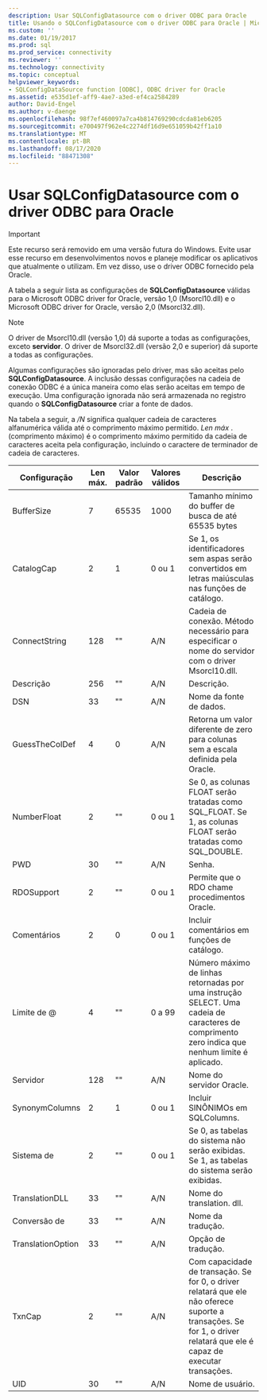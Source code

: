 ```yaml
---
description: Usar SQLConfigDatasource com o driver ODBC para Oracle
title: Usando o SQLConfigDatasource com o driver ODBC para Oracle | Microsoft Docs
ms.custom: ''
ms.date: 01/19/2017
ms.prod: sql
ms.prod_service: connectivity
ms.reviewer: ''
ms.technology: connectivity
ms.topic: conceptual
helpviewer_keywords:
- SQLConfigDataSource function [ODBC], ODBC driver for Oracle
ms.assetid: e535d1ef-aff9-4ae7-a3ed-ef4ca2584289
author: David-Engel
ms.author: v-daenge
ms.openlocfilehash: 98f7ef460097a7ca4b814769290cdcda81eb6205
ms.sourcegitcommit: e700497f962e4c2274df16d9e651059b42ff1a10
ms.translationtype: MT
ms.contentlocale: pt-BR
ms.lasthandoff: 08/17/2020
ms.locfileid: "88471308"
---
```

# <a name="using-sqlconfigdatasource-with-the-odbc-driver-for-oracle"></a>Usar SQLConfigDatasource com o driver ODBC para Oracle
> [!IMPORTANT]  
>  Este recurso será removido em uma versão futura do Windows. Evite usar esse recurso em desenvolvimentos novos e planeje modificar os aplicativos que atualmente o utilizam. Em vez disso, use o driver ODBC fornecido pela Oracle.  
  
 A tabela a seguir lista as configurações de **SQLConfigDatasource** válidas para o Microsoft ODBC driver for Oracle, versão 1,0 (Msorcl10.dll) e o Microsoft ODBC driver for Oracle, versão 2,0 (Msorcl32.dll).  
  
> [!NOTE]  
>  O driver de Msorcl10.dll (versão 1,0) dá suporte a todas as configurações, exceto **servidor**. O driver de Msorcl32.dll (versão 2,0 e superior) dá suporte a todas as configurações.  
  
 Algumas configurações são ignoradas pelo driver, mas são aceitas pelo **SQLConfigDatasource**. A inclusão dessas configurações na cadeia de conexão ODBC é a única maneira como elas serão aceitas em tempo de execução. Uma configuração ignorada não será armazenada no registro quando o **SQLConfigDatasource** criar a fonte de dados.  
  
 Na tabela a seguir, a */N* significa qualquer cadeia de caracteres alfanumérica válida até o comprimento máximo permitido. *Len máx* . (comprimento máximo) é o comprimento máximo permitido da cadeia de caracteres aceita pela configuração, incluindo o caractere de terminador de cadeia de caracteres.  
  
|Configuração|Len máx.|Valor padrão|Valores válidos|Descrição|  
|-------------|-------------|-------------------|------------------|-----------------|  
|BufferSize|7|65535|1000|Tamanho mínimo do buffer de busca de até 65535 bytes|  
|CatalogCap|2|1|0 ou 1|Se 1, os identificadores sem aspas serão convertidos em letras maiúsculas nas funções de catálogo.|  
|ConnectString|128|""|A/N|Cadeia de conexão. Método necessário para especificar o nome do servidor com o driver Msorcl10.dll.|  
|Descrição|256|""|A/N|Descrição.|  
|DSN|33|""|A/N|Nome da fonte de dados.|  
|GuessTheColDef|4|0|A/N|Retorna um valor diferente de zero para colunas sem a escala definida pela Oracle.|  
|NumberFloat|2|""|0 ou 1|Se 0, as colunas FLOAT serão tratadas como SQL_FLOAT. Se 1, as colunas FLOAT serão tratadas como SQL_DOUBLE.|  
|PWD|30|""|A/N|Senha.|  
|RDOSupport|2|""|0 ou 1|Permite que o RDO chame procedimentos Oracle.|  
|Comentários|2|0|0 ou 1|Incluir comentários em funções de catálogo.|  
|Limite de @|4|""|0 a 99|Número máximo de linhas retornadas por uma instrução SELECT. Uma cadeia de caracteres de comprimento zero indica que nenhum limite é aplicado.|  
|Servidor|128|""|A/N|Nome do servidor Oracle.|  
|SynonymColumns|2|1|0 ou 1|Incluir SINÔNIMOs em SQLColumns.|  
|Sistema de|2|""|0 ou 1|Se 0, as tabelas do sistema não serão exibidas. Se 1, as tabelas do sistema serão exibidas.|  
|TranslationDLL|33|""|A/N|Nome do translation. dll.|  
|Conversão de|33|""|A/N|Nome da tradução.|  
|TranslationOption|33|""|A/N|Opção de tradução.|  
|TxnCap|2|""|A/N|Com capacidade de transação. Se for 0, o driver relatará que ele não oferece suporte a transações. Se for 1, o driver relatará que ele é capaz de executar transações.|  
|UID|30|""|A/N|Nome de usuário.|
